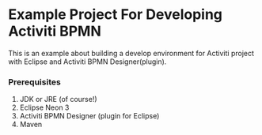 # Example Project For Developing Activiti BPMN

This is an example about building a develop environment for Activiti project with Eclipse and Activiti BPMN Designer(plugin).

### Prerequisites

1. JDK or JRE (of course!)
2. Eclipse Neon 3
2. Activiti BPMN Designer (plugin for Eclipse)
3. Maven
